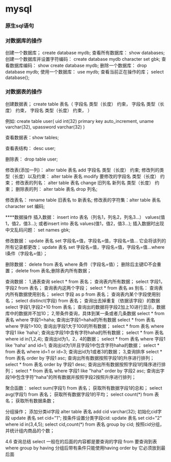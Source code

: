 # mysql
### 原生sql语句

### 对数据库的操作

创建一个数据库； create database mydb;
查看所有数据库： show databases;
创建一个数据库并设置字符编码： create database mydb character set gbk;
查看数据库编码： show create database mydb;
删除一个数据库： drop database mydb;
使用一个数据库： use mydb;
查看当前正在操作的库； select database();



### 对数据表的操作
创建数据表；
create table 表名（
	字段名 类型（长度） 约束，
	字段名 类型（长度） 约束，
	字段名 类型（长度） 约束，
）

例如: create table user(
		uid int(32) primary key auto_increment,
		uname varchar(32),
		upassword varchar(32)
	)

查看数据表：show tables;

查看表结构： desc user;

删除表： drop table user;

修改表(添加一列)： alter table 表名 add 字段名 类型（长度） 约束;
修改列的类型（长度）以及约束： alter table 表名 modify 要修改的字段名 类型（长度） 约束；
修改表的列名： alter table 表名 change 旧列名 新列名 类型（长度） 约束；
删除表的列： alter table 表名 drop 列名;

修改表名： rename table 旧表名 to 新表名;
修改表的字符集：alter table 表名 character set 编码;

****数据操作
插入数据：
insert into 表名（列名1，列名2，列名3...） values(值1，值2，值3...);
或者insert into 表名 values(值1，值2，值3...);
插入数据时出现中文乱码问题： set names gbk;


修改数据：
update 表名 set 字段名=值，字段名=值，字段名=值...
它会将该列的所有记录都更改；
update 表名 set 字段名=值，字段名=值，字段名=值...where I条件（字段名=值）；


删除数据：
delete from 表名 where 条件（字段名=值）；
删除后主键ID不会重置；
delete from 表名;删除表内所有数据；


查询数据：
1,通表查询
select * from 表名；
查询表内所有数据；
select 字段1，字段2 from 表名；
查询表内这两个字段；
select * from 表名 as 别名：
查询表内所有数据使用别名；
select 字段 as p from 表名；
查询表内某个字段使用别名；
select distinct(字段) from 表名；
查询出去掉重复（依据该字段）的数据
select 字段1,字段2+10 from 表名；
查询出的数据将字段2加上10进行显示，数据库中的数据并不加10；
2,带条件查询，具体到某一条或者几条数据
select * from 表名 where 字段1=haha;
查询出字段1=haha的所有数据
select * from 表名 where 字段1>100;
查询出字段1大于100的所有数据；
select * from 表名 where 字段1 like 'haha';
查询出字段1中含有字符haha的所有数据；
select * from 表名 where id in(1,2,4);
查询出id为1，2，4的数据；
select * from 表名 where 字段1 like 'haha' and id=1;
查询出id为1并且字段1中包含字符haha的数据；
select * from 表名 where id=1 or id=3;
查询出id为1或者3的数据；
3,查询排序
select * from 表名 order by 字段1 asc;
查询出所有数据按照字段1的升序进行排列；
select * from 表名 order by 字段1 desc;
查询出所有数据按照字段1的降序进行排列；
select * from 表名 where 字段1 like "haha" order by 字段2 asc;
查询出字段1中包含字符"haha"的所有数据并按照字段2按照升序进行排列；


聚合函数：
select sum(字段1) from 表名；
获取所有数据字段1的总和；
select avg(字段1) from 表名；
获取所有数据字段1的平均；
select count(*) from 表名；
获取所有数据条数；


分组操作；
添加分类id字段 alter table 表名 add cid varchar(32);
初始化cid字段 update 表名 set cid="1";
按条件设置分类字段cid:  update 表名 set cid="2" where id in(3,4,5);
select cid,count(*) from 表名 group by cid;
按照cid分组，并统计组内商品的个数；


4.6 查询总结
select  一般在的后面的内容都是要查询的字段
from  要查询到表
where
group by
having  分组后带有条件只能使用having
order by 它必须放到最后面
